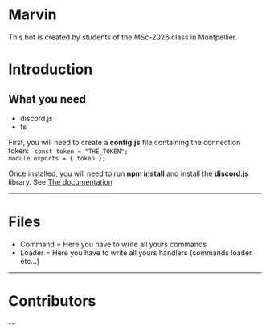 # Marvin

This bot is created by students of the MSc-2026 class in Montpellier.

# Introduction

<h2>What you need</h2>
<ul>
    <li>discord.js</li>
    <li>fs</li>
</ul>


First, you will need to create a **config.js** file containing the connection token:
<code>
const token = "THE_TOKEN";
module.exports = { token };
</code>

Once installed, you will need to run **npm install** and install the **discord.js** library.
See <a href="https://discord.js.org/#/">The documentation</a>

<hr>

# Files

<ul>
    <li>Command = Here you have to write all yours commands</li>
    <li>Loader = Here you have to write all yours handlers (commands loader etc...)</li>
</ul>

<hr>

# Contributors

--